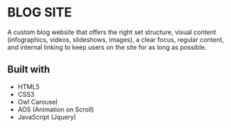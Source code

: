 # BLOG SITE

A custom blog website that offers the right set structure, visual content (infographics, videos, slideshows, images), a clear focus, regular content, and internal linking to keep users on the site for as long as possible.

## Built with

* HTML5
* CSS3
* Owl Carousel
* AOS (Animation on Scroll)
* JavaScript (Jquery)
